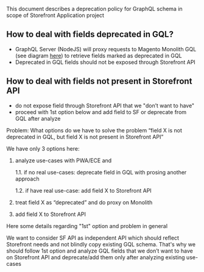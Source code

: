 This document describes a deprecation policy for GraphQL schema in scope of Storefront Application project


## How to deal with fields deprecated in GQL?

- GraphQL Server (NodeJS) will proxy requests to Magento Monolith GQL (see diagram [here](https://github.com/magento/catalog-storefront/wiki/Services-responsibilities)) to retrieve fields marked as deprecated in GQL
- Deprecated in GQL fields should not be exposed through Storefront API


## How to deal with fields not present in Storefront API 

- do not expose field through Storefront API that we "don’t want to have"
- proceed with 1st option below and add field to SF or deprecate from GQL after analyze

Problem: What options do we have to solve the problem “field X is not deprecated in GQL, but field X is not present in Storefront API”

We have only 3 options here:

1. analyze use-cases with PWA/ECE and

   1.1. if no real use-cases: deprecate field in GQL with prosing another approach

   1.2. if have real use-case: add field X to Storefront API
2. treat field X as “deprecated” and do proxy on Monolith
3. add field X to Storefront API

Here some details regarding "1st" option and problem in general

We want to consider SF API as independent API which should reflect Storefront needs and not blindly copy existing GQL schema.
That's why we should follow 1st option and analyze GQL fields that we don’t want to have on Storefront API and deprecate/add them only after analyzing existing use-cases
